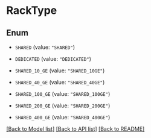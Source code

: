 # RackType

## Enum


* `SHARED` (value: `"SHARED"`)

* `DEDICATED` (value: `"DEDICATED"`)

* `SHARED_10_GE` (value: `"SHARED_10GE"`)

* `SHARED_40_GE` (value: `"SHARED_40GE"`)

* `SHARED_100_GE` (value: `"SHARED_100GE"`)

* `SHARED_200_GE` (value: `"SHARED_200GE"`)

* `SHARED_400_GE` (value: `"SHARED_400GE"`)


[[Back to Model list]](../README.md#documentation-for-models) [[Back to API list]](../README.md#documentation-for-api-endpoints) [[Back to README]](../README.md)


